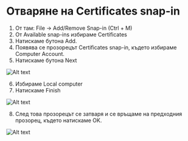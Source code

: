 # Отваряне на Certificates snap-in
1.  От там: File -> Add/Remove Snap-in (Ctrl + M)
2.  От Available snap-ins избираме Certificates
3.  Натискаме бутона Add.
4.  Появява се прозорецът Certificates snap-in, където избираме Computer Account.
5.  Натискаме бутона Next
    
   ![Alt text](api/marked/screenshots/image51_30.jpg)

6.  Избираме Local computer
7.  Натискаме Finish
   
   ![Alt text](api/marked/screenshots/image51_31.jpg)

8.  След това прозорецът се затваря и се връщаме на предходния прозорец, където натискаме OK.
   
   ![Alt text](api/marked/screenshots/image51_32.jpg)